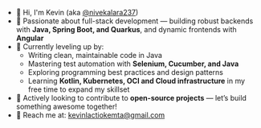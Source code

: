 - 👋 Hi, I'm Kevin (aka [@nivekalara237](https://github.com/nivekalara237))  
- 🎯 Passionate about full-stack development — building robust backends with **Java, Spring Boot, and Quarkus**, and dynamic frontends with **Angular**  
- 🌱 Currently leveling up by:  
  * Writing clean, maintainable code in Java  
  * Mastering test automation with **Selenium, Cucumber, and Java**  
  * Exploring programming best practices and design patterns  
  * Learning **Kotlin, Kubernetes, OCI and Cloud infrastructure** in my free time to expand my skillset  
- 🤝 Actively looking to contribute to **open-source projects** — let’s build something awesome together!  
- 📧 Reach me at: [kevinlactiokemta@gmail.com](mailto:kevinlactiokemta@gmail.com)

<!---
nivekalara237/nivekalara237 is a ✨ special ✨ repository because its `README.md` (this file) appears on your GitHub profile.
You can click the Preview link to take a look at your changes.
--->
